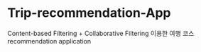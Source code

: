 # Trip-recommendation-App
Content-based Filtering + Collaborative Filtering 이용한 여행 코스 recommendation application
